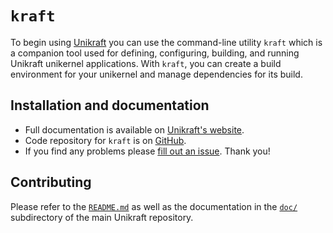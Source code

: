 # `kraft` 

To begin using [Unikraft](https://unikraft.org>) you can use the command-line
utility `kraft`  which is a companion tool used for defining, configuring,
building, and running Unikraft unikernel applications.  With `kraft`, you can
create a build environment for your unikernel and manage dependencies for its
build.

## Installation and documentation

* Full documentation is available on [Unikraft's website](https://docs.unikraft.org).
* Code repository for `kraft` is on [GitHub](https://github.com/unikraft/tools).
* If you find any problems please [fill out an issue](https://github.com/unikraft/tools/issues/new/choose). Thank you!

## Contributing

Please refer to the [`README.md`](https://github.com/unikraft/unikraft/blob/master/README.md)
as well as the documentation in the [`doc/`](https://github.com/unikraft/unikraft/tree/master/doc)
subdirectory of the main Unikraft repository.